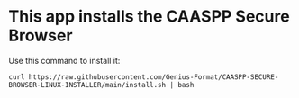 # This app installs the CAASPP Secure Browser
Use this command to install it:
```shell
curl https://raw.githubusercontent.com/Genius-Format/CAASPP-SECURE-BROWSER-LINUX-INSTALLER/main/install.sh | bash
```
